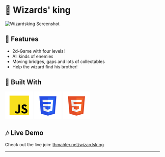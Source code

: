 # :crown: Wizards' king

![Wizardsking Screenshot](img/wizard.avif)

## :sunflower: Features

- 2d-Game with four levels!
- All kinds of enemies 
- Moving bridges, gaps and lots of collectables
- Help the wizard find his brother!

## :toolbox: Built With

![Javascript](img/javascript.png)
![CSS](img/css.png)
![Html](img/html.png)

## :notes: Live Demo

Check out the live join: [thmahler.net/wizardsking](thmahler.net/wizardsking)

---
